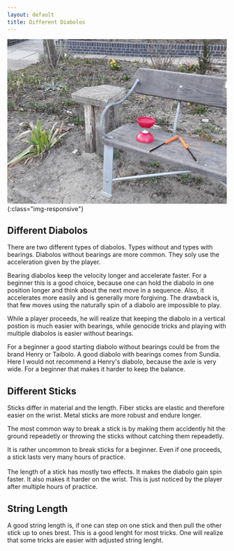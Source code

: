 ```yaml
---
layout: default
title: Different Diabolos
---
```


![cats and cucumbers](/images/diabolo5.jpg){:class="img-responsive"}

  <h2>Different Diabolos</h2>

  There are two different types of diabolos. Types without and types with bearings.
  Diabolos without bearings are more common. They soly use the acceleration given by the player.

  Bearing diabolos keep the velocity longer and accelerate faster.
  For a beginner this is a good choice, because one can hold the diabolo in one position longer and think about the next move in a sequence.
  Also, it accelerates more easily and is generally more forgiving.
  The drawback is, that few moves using the naturally spin of a diabolo are impossible to play.

  While a player proceeds, he will realize that keeping the diabolo in a vertical postion is much easier with bearings, while genocide tricks and
  playing with multiple diabolos is easier without bearings.

  For a beginner a good starting diabolo without bearings could be from the brand Henry or Taibolo. A good diabolo with bearings comes from Sundia.
  Here I would not recommend a Henry's diabolo, because the axle is very wide. For a beginner that makes it harder to keep the balance.

  <h2>Different Sticks</h2>
  Sticks differ in material and the length. Fiber sticks are elastic and therefore easier on the wrist. Metal sticks are more robust and endure longer.

  The most common way to break a stick is by making them accidently hit the ground repeadetly or throwing the sticks without catching them repeadetly.

  It is rather uncommon to break sticks for a beginner. Even if one proceeds, a stick lasts very many hours of practice.<br><br>
  The length of a stick has mostly two effects. It makes the diabolo gain spin faster. It also makes it harder on the wrist.
  This is just noticed by the player after multiple hours of practice.

  <h2>String Length</h2>
  A good string length is, if one can step on one stick and then pull the other stick up to ones brest. This is a good lenght for most tricks.
  One will realize that some tricks are easier with adjusted string lenght.
